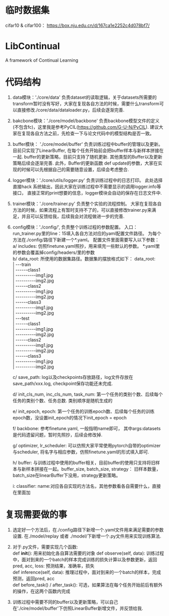 # 临时数据集
cifar10 & cifar100：
https://box.nju.edu.cn/d/167ca1e2252c4d078bf7/

# LibContinual
A framework of Continual Learning


# 代码结构
1. data模块：'./core/data' 负责dataset的读取逻辑，关于datasets所需要的transform暂时没有写好，大家在复现各自方法的时候，需要什么transform可以直接修改./core/data/dataloader.py，后续会逐渐完善. <br>

2. bakcbone模块：'./core/model/backbone' 负责backbone模型文件的定义(不包含fc)，这里我是参考PyCIL(https://github.com/G-U-N/PyCIL).   建议大家在复现各自方法之前，先检查一下与论文代码中的模型结构是否一致。   <br>

3. buffer模块： './core/model/buffer' 负责训练过程中buffer的管理以及更新。 目前只实现了LinearBuffer, 在每个任务开始前会把buffer样本与新样本拼接在一起.  buffer的更新策略，目前只支持了随机更新.  其他类型的Buffer以及更新策略后续会逐渐完善.  此外，Buffer的更新函数 def update的参数，大家在实现的时候可以先根据自己的需要随意设置，后续会考虑整合.  <br>

4. logger模块：'./core/utils/logger.py' 负责训练过程中的日志打印。 此处选择直接hack 系统输出，因此大家在训练过程中不需要显示的调用logger.info等接口，  直接正常的print想要的信息，logger模块会自动的保存在日志文件中.  <br>

5. trainer模块：'./core/trainer.py' 负责整个实验的流程控制。 大家在复现各自方法的时候，如果流程上有暂时支持不了的，可以直接修改trainer.py来满足，并且可以反馈给我，后续我会对流程做进一步的完善.  <br>

6. config模块：'./config/', 负责整个训练过程的参数配置。
   入口：run_trainer.py里的line：15填入各自方法对应的yaml配置文件路径。 为每个方法在./config/路径下新建一个*.yaml。 配置文件里面需要写入以下参数： <br>
   a/  includes:  仿照finetune.yaml照抄，用来填充一些默认的参数。   *.yaml里的参数会覆盖掉config/headers/里的参数  <br>
   b/  data_root: 所使用的数据集路径。数据集的摆放格式如下：
         data_root:  <br>
         | ---train  <br>
         | ------class1   <br>
         | ----------img1.jpg  <br>
         | ----------img2.jpg  <br>
         | ------class2  <br>
         | ----------img1.jpg  <br>
         | ----------img2.jpg  <br>
         | ------class3  <br>
         | ----------img1.jpg  <br>
         | ----------img2.jpg  <br>
         | ---test  <br>
         | ------class1  <br>
         | ----------img1.jpg  <br>
         | ----------img2.jpg  <br>
         | ------class2  <br>
         | ----------img1.jpg  <br>
         | ----------img2.jpg  <br>
         | ------class3  <br>
         | ----------img1.jpg  <br>
         | ----------img2.jpg  <br>

   c/ save_path: log以及checkpoints存放路径，log文件存放在 save_path/xxx.log,  checkpoint保存功能还未完成.  <br>

   d/ init_cls_num, inc_cls_num, task_num: 第一个任务的类别个数、后续每个任务的类别个数、任务总数. 类别顺序是随机生成的 <br>

   e/ init_epoch, epoch:  第一个任务的训练epoch数、后续每个任务的训练epoch数，没设置init_epoch的情况下init_epoch = epoch  <br>

   f/ backbone:  参考finetune.yaml, 一般指明name即可， 其中args:datasets 是代码遗留问题，暂时先照抄，后续会修改掉.   <br>

   g/ optimizer, lr_scheduler:  可以仿照大家平常使用pytorch自带的optimizer与scheduler, 将名字与相应参数，仿照finetune.yaml的形式填入即可.   <br>

   h/ buffer:  与训练过程中使用的buffer相关，目前buffer的使用只支持将旧样本与新样本拼接在一起。buffer_size, batch_size, strategy： 旧样本数量，batch_size在linearBuffer下没用，strategy更新策略。

   i: classifier: name:对应各自实现的方法名，其他参数看各自需要什么，直接在里面加


# 复现需要做的事
1. 选定好一个方法后，在./config路径下新增一个.yaml文件用来满足需要的参数设置. 在./model/replay 或者 ./model/下新增一个.py文件用来实现训练算法.   <br>

2. 对于.py文件，需要实现几个函数: <br>
  def __init__():  用来初始化各自算法需要的对象
  def observe(self, data):  训练过程中，面对到来的一个batch的样本完成训练的损失计算以及参数更新，返回pred, acc, loss:  预测结果，准确率，损失    <br>
  def inference(self, data):   推理过程中，面对到来的一个batch的样本，完成预测，返回pred, acc   <br>
  def before_task() / after_task():  可选，如果算法在每个任务开始前后有额外的操作，在这两个函数内完成   <br>

3. 训练过程中需要不同的buffer以及更新策略，可以自己在'./cire/model/buffer'下仿照LinearBuffer新增文件，并反馈给我.


